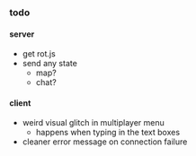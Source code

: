 ### todo

#### server
* get rot.js
* send any state
  * map?
  * chat?

#### client
* weird visual glitch in multiplayer menu
  * happens when typing in the text boxes
* cleaner error message on connection failure